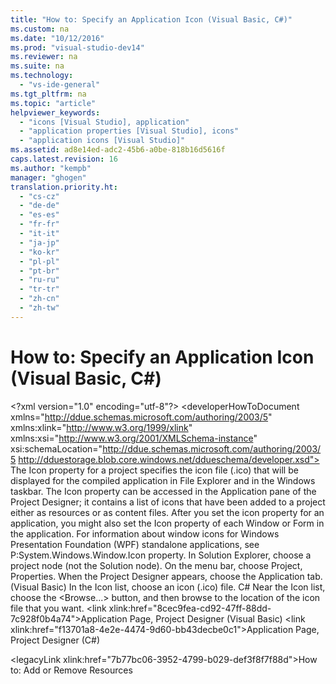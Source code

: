 ```yaml
---
title: "How to: Specify an Application Icon (Visual Basic, C#)"
ms.custom: na
ms.date: "10/12/2016"
ms.prod: "visual-studio-dev14"
ms.reviewer: na
ms.suite: na
ms.technology: 
  - "vs-ide-general"
ms.tgt_pltfrm: na
ms.topic: "article"
helpviewer_keywords: 
  - "icons [Visual Studio], application"
  - "application properties [Visual Studio], icons"
  - "application icons [Visual Studio]"
ms.assetid: ad8e14ed-adc2-45b6-a0be-818b16d5616f
caps.latest.revision: 16
ms.author: "kempb"
manager: "ghogen"
translation.priority.ht: 
  - "cs-cz"
  - "de-de"
  - "es-es"
  - "fr-fr"
  - "it-it"
  - "ja-jp"
  - "ko-kr"
  - "pl-pl"
  - "pt-br"
  - "ru-ru"
  - "tr-tr"
  - "zh-cn"
  - "zh-tw"
---
```

# How to: Specify an Application Icon (Visual Basic, C#)
\<?xml version="1.0" encoding="utf-8"?>
\<developerHowToDocument xmlns="http://ddue.schemas.microsoft.com/authoring/2003/5" xmlns:xlink="http://www.w3.org/1999/xlink" xmlns:xsi="http://www.w3.org/2001/XMLSchema-instance" xsi:schemaLocation="http://ddue.schemas.microsoft.com/authoring/2003/5 http://dduestorage.blob.core.windows.net/ddueschema/developer.xsd">
  <introduction>
    <para>The <languageKeyword>Icon</languageKeyword> property for a project specifies the icon file (.ico) that will be displayed for the compiled application in File Explorer and in the Windows taskbar. </para>
    <para>The <languageKeyword>Icon</languageKeyword> property can be accessed in the <ui>Application</ui> pane of the <ui>Project Designer</ui>; it contains a list of icons that have been added to a project either as resources or as content files.</para>
    <alert class="note">
      <para>After you set the icon property for an application, you might also set the <unmanagedCodeEntityReference>Icon</unmanagedCodeEntityReference> property of each <ui>Window</ui> or <ui>Form</ui> in the application. For information about window icons for Windows Presentation Foundation (WPF) standalone applications, see <codeEntityReference autoUpgrade="true" qualifyHint="false">P:System.Windows.Window.Icon</codeEntityReference> property.</para>
    </alert>
  </introduction>
  <procedure>
    <title>To specify an application icon</title>
    <steps class="ordered">
      <step>
        <content>
          <para>In <ui>Solution Explorer</ui>, choose a project node (not the <ui>Solution</ui> node).</para>
        </content>
      </step>
      <step>
        <content>
          <para>On the menu bar, choose <ui>Project</ui>, <ui>Properties</ui>.</para>
        </content>
      </step>
      <step>
        <content>
          <para>When the <ui>Project Designer</ui> appears, choose the <ui>Application</ui> tab.</para>
        </content>
      </step>
      <step>
        <content>
          <para>
            <embeddedLabel>(Visual Basic)</embeddedLabel> In the <ui>Icon</ui> list, choose an icon (.ico) file.</para>
          <para>
            <embeddedLabel>C#</embeddedLabel> Near the <ui>Icon</ui> list, choose the <ui>&lt;Browse...&gt;</ui> button, and then browse to the location of the icon file that you want.</para>
        </content>
      </step>
    </steps>
  </procedure>
  <relatedTopics>
    \<link xlink:href="8cec9fea-cd92-47ff-88dd-7c928f0b4a74">Application Page, Project Designer (Visual Basic)</link>
\<link xlink:href="f13701a8-4e2e-4474-9d60-bb43decbe0c1">Application Page, Project Designer (C#)</link>

\<legacyLink xlink:href="7b77bc06-3952-4799-b029-def3f8f7f88d">How to: Add or Remove Resources</legacyLink></relatedTopics>
</developerHowToDocument>